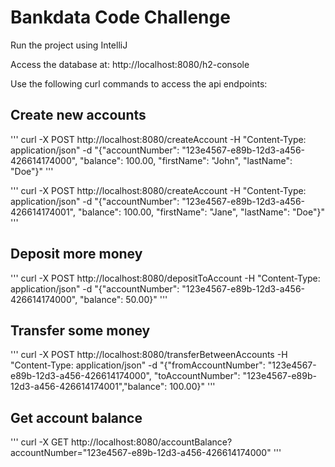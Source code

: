 # Bankdata Code Challenge

Run the project using IntelliJ

Access the database at: http://localhost:8080/h2-console

Use the following curl commands to access the api endpoints:

## Create new accounts
'''
curl -X POST http://localhost:8080/createAccount -H "Content-Type: application/json" -d "{\"accountNumber\": \"123e4567-e89b-12d3-a456-426614174000\", \"balance\": 100.00, \"firstName\": \"John\", \"lastName\": \"Doe\"}"
'''

'''
curl -X POST http://localhost:8080/createAccount -H "Content-Type: application/json" -d "{\"accountNumber\": \"123e4567-e89b-12d3-a456-426614174001\", \"balance\": 100.00, \"firstName\": \"Jane\", \"lastName\": \"Doe\"}"
'''

## Deposit more money
'''
curl -X POST http://localhost:8080/depositToAccount -H "Content-Type: application/json" -d "{\"accountNumber\": \"123e4567-e89b-12d3-a456-426614174000\", \"balance\": 50.00}"
'''

## Transfer some money
'''
curl -X POST http://localhost:8080/transferBetweenAccounts -H "Content-Type: application/json" -d "{\"fromAccountNumber\": \"123e4567-e89b-12d3-a456-426614174000\", \"toAccountNumber\": \"123e4567-e89b-12d3-a456-426614174001\",\"balance\": 100.00}"
'''

## Get account balance
'''
curl -X GET http://localhost:8080/accountBalance?accountNumber="123e4567-e89b-12d3-a456-426614174000"
'''
